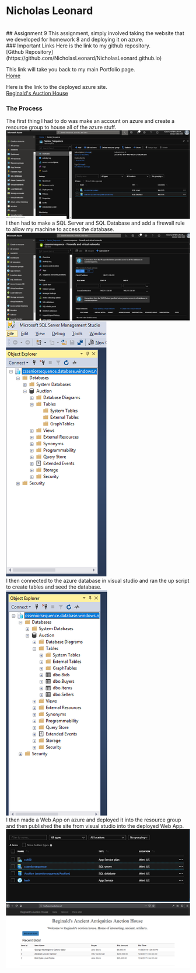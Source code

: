 # Nicholas Leonard
<br/>
## Assignment 9
This assignment, simply involved taking the website that we developed for homework 8 and deploying it on azure.
<br/>
### Important Links
Here is the link to my github repository.<br/>
[Github Repository](https://github.com/NicholasLeonard/NicholasLeonard.github.io)<br/>

This link will take you back to my main Portfolio page.<br/>
[Home](../index.md)<br/>

Here is the link to the deployed azure site.<br/>
[Reginald's Auction House](https://hw9.azurewebsites.net)

### The Process
The first thing I had to do was make an account on azure and create a resource group to house all of the azure stuff.<br/>
![picture](../Portfolio_Photos/Assignment9/ResourceGroup.PNG)
<br/>
I then had to make a SQL Server and SQL Database and add a firewall rule to allow my machine to access the database.<br/>
![picture](../Portfolio_Photos/Assignment9/FirewallRule.PNG)
<br/>
![picture](../Portfolio_Photos/Assignment9/azureDBEmpty.PNG)
<br/>
I then connected to the azure database in visual studio and ran the up script to create tables and seed the database.<br/>
![picture](../Portfolio_Photos/Assignment9/azureDBPopulated.PNG)
<br/>
I then made a Web App on azure and deployed it into the resource group and then published the site from visual studio into the deployed Web App.<br/>
![picture](../Portfolio_Photos/Assignment9/azureWebappNotpublished.PNG)
<br/>
![picture](../Portfolio_Photos/Assignment9/azureWebappPublished.PNG)
